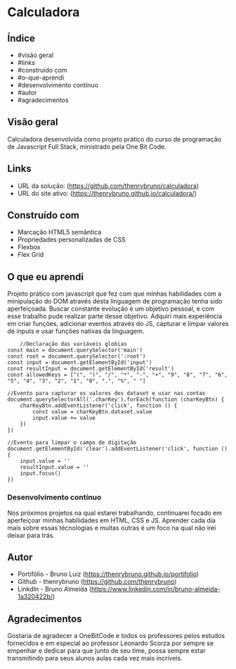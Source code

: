 # Calculadora

## Índice

- #visão geral
- #links
- #construído com
- #o-que-aprendi
- #desenvolvimento contínuo
- #autor
- #agradecimentos

## Visão geral

Calculadora desenvolvida como projeto prático do curso de programação de Javascript Full Stack, ministrado pela One Bit Code.

## Links

- URL da solução: (https://github.com/thenrybruno/calculadora)
- URL do site ativo: (https://thenrybruno.github.io/calculadora/)

## Construído com

- Marcação HTML5 semântica
- Propriedades personalizadas de CSS
- Flexbox
- Flex Grid

## O que eu aprendi

Projeto prático com javascript que fez com que minhas habilidades com a minipulação do DOM através desta linguagem de programação tenha sido aperfeiçoada. Buscar constante evolução é um objetivo pessoal, e com esse trabalho pude realizar parte desse objetivo. Adquiri mais experiência em criar funções, adicionar eventos através do JS, capturar e limpar valores de inputs e usar funções nativas da linguagem.

```JS
    //Declaração das variáveis globias
const main = document.querySelector('main')
const root = document.querySelector(':root')
const input = document.getElementById('input')
const resultInput = document.getElementById('result')
const allowedKeys = ["(", ")", "/", "*", "-", "+", "9", "8", "7", "6", "5", "4", "3", "2", "1", "0", ".", "%", " "]

//Evento para capturar os valores dos dataset e usar nas contas
document.querySelectorAll('.charKey').forEach(function (charKeyBtn) {
    charKeyBtn.addEventListener('click', function () {
        const value = charKeyBtn.dataset.value
        input.value += value
    })
})

//Evento para limpar o campo de digitação
document.getElementById('clear').addEventListener('click', function () {
    input.value = ''
    resultInput.value = ''
    input.focus()
})
```

### Desenvolvimento contínuo

Nos próximos projetos na qual estarei trabalhando, continuarei focado em aperfeiçoar minhas habilidades em HTML, CSS e JS. Aprender cada dia mais sobre essas técnologias e muitas outras é um foco na qual não irei deixar para trás.

## Autor

- Portifólio - Bruno Luiz (https://thenrybruno.github.io/portifolio)
- Github - thenrybruno (https://github.com/thenrybruno)
- LinkdIn - Bruno Almeida (https://www.linkedin.com/in/bruno-almeida-1a320422b/)

## Agradecimentos

Gostaria de agradecer a OneBitCode e todos os professores pelos estudos fornecidos e em especial ao professor Leonardo Scorza por sempre se empenhar e dedicar para que junto de seu time, possa sempre estar transmitindo para seus alunos aulas cada vez mais incríveis.